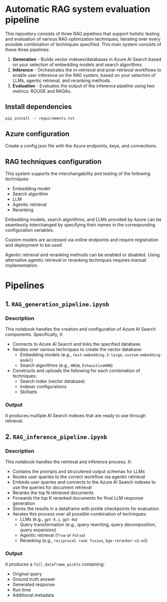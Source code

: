 # Automatic RAG system evaluation pipeline

This repository consists of three RAG pipelines that support holistic testing and evaluation of various RAG optimization techniques, iterating over every possible combination of techniques specified. This main system consists of these three pipelines:

1. **Generation** - Builds vector indexes/databases in Azure AI Search based on your selection of embedding models and search algorithms.
2. **Inference** - Orchestrates the in-retrieval and post-retrieval workflows to enable user inference on the RAG system, based on your selection of LLMs, agentic retrieval, and reranking methods.
3. **Evaluation** - Evaluates the output of the inference pipeline using two metrics: ROUGE and RAGAs. 

## Install dependencies


```bash
pip install -r requirements.txt
```

## Azure configuration

Create a config.json file with the Azure endpoints, keys, and connections.

## RAG techniques configuration 
This system supports the interchangability and testing of the following techniques:
- Embedding model
- Search algorithm
- LLM
- Agentic retrieval
- Reranking

Embedding models, search algorithms, and LLMs provided by Azure can be seamlessly interchanged by specifying their names in the corresponding configuration variables.

Custom models are accessed via online endpoints and require registration and deployment to be used.

Agentic retrieval and reranking methods can be enabled or disabled. Using alternative agentic retrieval or reranking techniques requires manual implementation. 

# Pipelines

## 1. `RAG_generation_pipeline.ipynb`

### Description
This notebook handles the creation and configuration of Azure AI Search components. Specifically, it:
- Connects to Azure AI Search and links the specified database.
- Iterates over various techniques to create the vector database:
  - Embedding models (e.g., `text-embedding-3-large`, `custom-embedding-model`)
  - Search algorithms (e.g., `HNSW`, `ExhaustiveKNN`)
- Constructs and uploads the following for each combination of techniques:
  - Search index (vector database)
  - Indexer configurations
  - Skillsets
 
### Output
It produces multiple AI Search indexes that are ready to use through retrieval.

## 2. `RAG_inference_pipeline.ipynb`

### Description
This notebook handles the retrieval and inference process. It:
- Contains the prompts and strucutered output schemas for LLMs
- Routes user queries to the correct workflow via agentic retrieval
- Embeds user queries and connects to the Azure AI Search indexes to use the queries for document retrieval
- Reranks the top N retrieved documents
- Forwards the top K reranked documents for final LLM response generation
- Stores the results in a dataframe with pickle checkpoints for evaluation
- Iterates this process over all possible combination of techniques:
  - LLMs (e.g., `gpt-4.1`, `gpt-4o`)
  - Query transformation (e.g., query rewriting, query decomposition, query expansion)
  - Agentic retrieval (`True` or `False`)
  - Reranking (e.g., `reciprocal rank fusion`, `bge-reranker-v2-m3`)

### Output
It produces a `full_dataframe_pickle` containing:
- Original query
- Ground truth answer
- Generated response
- Run time
- Additional metadata
